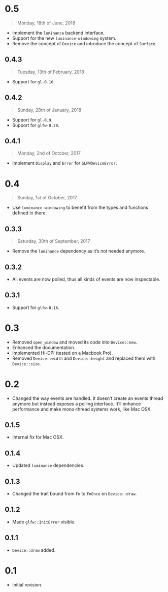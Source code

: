 # 0.5

> Monday, 18th of June, 2018

- Implement the `luminance` backend interface.
- Support for the new `luminance-windowing` system.
- Remove the concept of `Device` and introduce the concept of `Surface`.

## 0.4.3

> Tuesday, 13th of February, 2018

- Support for `gl-0.10`.

## 0.4.2

> Sunday, 28th of January, 2018

- Support for `gl-0.9`.
- Support for `glfw-0.20`.

## 0.4.1

> Monday, 2nd of October, 2017

- Implement `Display` and `Error` for `GLFWDeviceError`.

# 0.4

> Sunday, 1st of October, 2017

- Use `luminance-windowing` to benefit from the types and functions defined in there.

## 0.3.3

> Saturday, 30th of September, 2017

- Remove the `luminance` dependency as it’s not needed anymore.

## 0.3.2

- All events are now polled, thus all kinds of events are now inspectable.

## 0.3.1

- Support for `glfw-0.16`.

# 0.3

- Removed `open_window` and moved its code into `Device::new`.
- Enhanced the documentation.
- Implemented Hi-DPI (tested on a Macbook Pro).
- Removed `Device::width` and `Device::height` and replaced them with `Device::size`.

# 0.2

- Changed the way events are handled. It doesn’t create an events thread anymore but instead exposes
  a polling interface. It’ll enhance performance and make mono-thread systems work, like Mac OSX.

## 0.1.5

- Internal fix for Mac OSX.

## 0.1.4

- Updated `luminance` dependencies.

## 0.1.3

- Changed the trait bound from `Fn` to `FnOnce` on `Device::draw`.

## 0.1.2

- Made `glfw::InitError` visible.

## 0.1.1

- `Device::draw` added.

# 0.1

- Initial revision.
